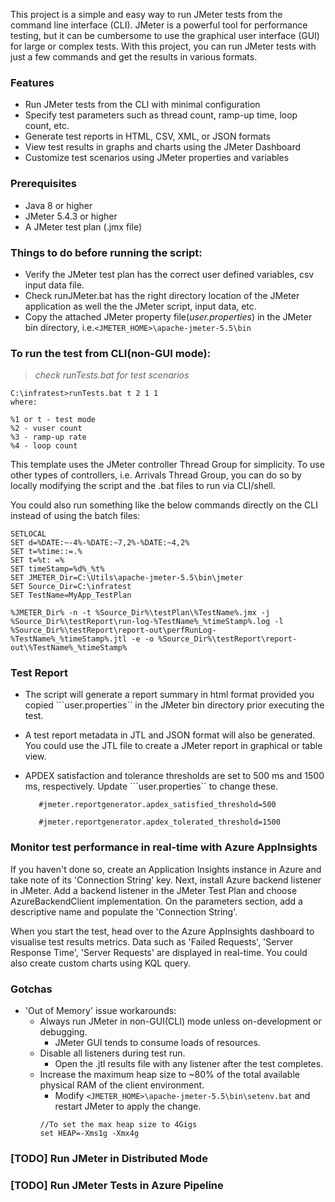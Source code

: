 This project is a simple and easy way to run JMeter tests from the command line interface (CLI). JMeter is a powerful tool for performance testing, but it can be cumbersome to use the graphical user interface (GUI) for large or complex tests. With this project, you can run JMeter tests with just a few commands and get the results in various formats.

### Features
- Run JMeter tests from the CLI with minimal configuration
- Specify test parameters such as thread count, ramp-up time, loop count, etc.
- Generate test reports in HTML, CSV, XML, or JSON formats
- View test results in graphs and charts using the JMeter Dashboard
- Customize test scenarios using JMeter properties and variables

### Prerequisites
- Java 8 or higher
- JMeter 5.4.3 or higher
- A JMeter test plan (.jmx file)



### Things to do before running the script:
- Verify the JMeter test plan has the correct user defined variables, csv input data file.
- Check runJMeter.bat has the right directory location of the JMeter application as well the the JMeter script, input data, etc.
- Copy the attached JMeter property file(*user.properties*) in the JMeter bin directory, i.e.```<JMETER_HOME>\apache-jmeter-5.5\bin```


### To run the test from CLI(non-GUI mode):
>*check runTests.bat for test scenarios*
```
C:\infratest>runTests.bat t 2 1 1
where:  

%1 or t - test mode
%2 - vuser count
%3 - ramp-up rate
%4 - loop count
```

This template uses the JMeter controller Thread Group for simplicity. To use other types of controllers, i.e. Arrivals Thread Group, you can do so by locally modifying the script and the .bat files to run via CLI/shell.

You could also run something like the below commands directly on the CLI instead of using the batch files:
```
SETLOCAL
SET d=%DATE:~-4%-%DATE:~7,2%-%DATE:~4,2%
SET t=%time::=.% 
SET t=%t: =%
SET timeStamp=%d%_%t%
SET JMETER_Dir=C:\Utils\apache-jmeter-5.5\bin\jmeter
SET Source_Dir=C:\infratest
SET TestName=MyApp_TestPlan

%JMETER_Dir% -n -t %Source_Dir%\testPlan\%TestName%.jmx -j %Source_Dir%\testReport\run-log-%TestName%_%timeStamp%.log -l %Source_Dir%\testReport\report-out\perfRunLog-%TestName%_%timeStamp%.jtl -e -o %Source_Dir%\testReport\report-out\%TestName%_%timeStamp%
```

### Test Report
- The script will generate a report summary in html format provided you copied ```user.properties`` in the JMeter bin directory prior executing the test.
  
- A test report metadata in JTL and JSON format will also be generated. You could use the JTL file to create a JMeter report in graphical or table view.
  
- APDEX satisfaction and tolerance thresholds are set to 500 ms and 1500 ms, respectively.
  Update ```user.properties`` to change these.
    ```
       #jmeter.reportgenerator.apdex_satisfied_threshold=500

       #jmeter.reportgenerator.apdex_tolerated_threshold=1500
    ```   

### Monitor test performance in real-time with Azure AppInsights
If you haven't done so, create an Application Insights instance in Azure and take note of its 'Connection String' key. Next, install Azure backend listener in JMeter. Add a backend listener in the JMeter Test Plan and choose AzureBackendClient implementation. On the parameters section, add a descriptive name and populate the 'Connection String'.

When you start the test, head over to the Azure AppInsights dashboard to visualise test results metrics. Data such as 'Failed Requests', 'Server Response Time', 'Server Requests' are displayed in real-time. You could also create custom charts using KQL query.


### Gotchas
- 'Out of Memory' issue workarounds:
  - Always run JMeter in non-GUI(CLI) mode unless on-development or debugging. 
    - JMeter GUI tends to consume loads of resources.
  - Disable all listeners during test run.
    - Open the .jtl results file with any listener after the test completes.
  - Increase the maximum heap size to ~80% of the total available physical RAM of the client environment.
    - Modify ```<JMETER_HOME>\apache-jmeter-5.5\bin\setenv.bat``` and restart JMeter to apply the change.
    ```
    //To set the max heap size to 4Gigs
    set HEAP=-Xms1g -Xmx4g
    ```


### [TODO] Run JMeter in Distributed Mode

### [TODO] Run JMeter Tests in Azure Pipeline
